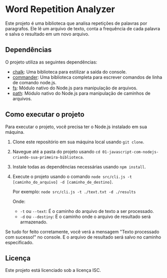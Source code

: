 # Word Repetition Analyzer

Este projeto é uma biblioteca que analisa repetições de palavras por paragrafos. Ele lê um arquivo de texto, conta a frequência de cada palavra e salva o resultado em um novo arquivo.

## Dependências

O projeto utiliza as seguintes dependências:

- [chalk](https://www.npmjs.com/package/chalk): Uma biblioteca para estilizar a saída do console.
- [commander](https://www.npmjs.com/package/commander): Uma biblioteca completa para escrever comandos de linha de comando node.js.
- [fs](https://nodejs.org/api/fs.html): Módulo nativo do Node.js para manipulação de arquivos.
- [path](https://nodejs.org/api/path.html): Módulo nativo do Node.js para manipulação de caminhos de arquivos.

## Como executar o projeto

Para executar o projeto, você precisa ter o Node.js instalado em sua máquina.

1. Clone este repositório em sua máquina local usando `git clone`.

2. Navegue até a pasta do projeto usando `cd 01-javascript-com-nodejs-criando-sua-primeira-biblioteca`.

3. Instale todas as dependências necessárias usando `npm install`.

4. Execute o projeto usando o comando `node src/cli.js -t [caminho_do_arquivo] -d [caminho_de_destino]`.

   Por exemplo: `node src/cli.js -t ./text.txt -d ./results`

   Onde:
   - `-t` ou `--text`: É o caminho do arquivo de texto a ser processado.
   - `-d` ou `--destiny`: É o caminho onde o arquivo de resultado será armazenado.

Se tudo for feito corretamente, você verá a mensagem "Texto processado com sucesso!" no console. E o arquivo de resultado será salvo no caminho especificado.

## Licença

Este projeto está licenciado sob a licença ISC.
